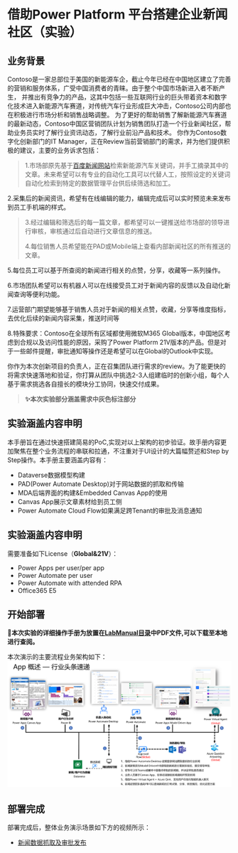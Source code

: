 # 借助Power Platform 平台搭建企业新闻社区（实验）

## 业务背景

Contoso是一家总部位于美国的新能源车企，截止今年已经在中国地区建立了完善的营销和服务体系，广受中国消费者的青睐。由于整个中国市场新进入者不断产生， 并推出有竞争力的产品，这其中包括一些互联网行业的巨头带着资本和数字化技术进入新能源汽车赛道，对传统汽车行业形成巨大冲击，Contoso公司内部也在积极进行市场分析和销售战略调整。
为了更好的帮助销售了解新能源汽车赛道的最新动态，Contoso中国区营销团队计划为销售团队打造一个行业新闻社区，帮助业务员实时了解行业资讯动态，了解行业前沿产品和技术。
你作为Contoso数字化创新部门的IT Manager，正在Review当前营销部门的需求，并为他们提供积极的建议，主要的业务诉求包括：

 >1.市场部原先基于[百度新闻网站](https://news.baidu.com)检索新能源汽车关键词，并手工摘录其中的文章。未来希望可以有专业的自动化工具可以代替人工，按照设定的关键词自动化检索到特定的数据管理平台供后续筛选和加工。

2.采集后的新闻资讯，希望有在线编辑的能力，编辑完成后可以实时预览未来发布到员工手机端的样式。
  
> 3.经过编辑和筛选后的每一篇文章，都希望可以一键推送给市场部的领导进行审核，审核通过后自动进行文章信息的推送。
>
> 4.每位销售人员希望能在PAD或Mobile端上查看内部新闻社区的所有推送的文章。

5.每位员工可以基于所查阅的新闻进行相关的点赞，分享，收藏等一系列操作。

6.市场团队希望可以有机器人可以在线接受员工对于新闻内容的反馈以及自动化新闻查询等便利功能。

7.运营部门期望能够基于销售人员对于新闻的相关点赞，收藏，分享等维度指标，去优化后续的新闻内容采集，推送时间等

8.特殊要求：Contoso在全球所有区域都使用微软M365 Global版本，中国地区考虑到合规以及访问性能的原因，采购了Power Platform 21V版本的产品。但是对于一些邮件提醒，审批通知等操作还是希望可以在Global的Outlook中实现。

你作为本次创新项目的负责人，正在召集团队进行需求的review。为了能更快的将需求快速落地和验证，你打算从团队中挑选2-3人组建临时的创新小组，每个人基于需求挑选各自擅长的模块分工协同，快速交付成果。

>**✨本次实验部分涵盖需求中灰色标注部分**

## 实验涵盖内容申明

本手册旨在通过快速搭建简易的PoC,实现对以上架构的初步验证。故手册内容更加聚焦在整个业务流程的串联和拉通，不注重对于UI设计的大篇幅赘述和Step by Step操作。本手册主要涵盖内容有：

- Dataverse数据模型构建
- PAD(Power Automate Desktop)对于网站数据的抓取和传输
- MDA后端界面的构建&Embedded Canvas App的使用
- Canvas App展示文章素材给到员工侧
- Power Automate Cloud Flow如果满足跨Tenant的审批及消息通知

## 实验涵盖内容申明

需要准备如下License（**Global&21V**）：

- Power Apps per user/per app
- Power Automate per user
- Power Automate with attended RPA
- Office365 E5

## 开始部署

**🥰本次实验的详细操作手册为放置在[LabManual目录](https://github.com/charlielv926/Biz-App-TechSolution/tree/main/Build%20News%20Community%20with%20Power%20Platform/LabManual)中PDF文件,可以下载至本地进行查阅。**

本次演示的主要流程业务架构如下：
![News Architecture](./Images/news_community.png)

## 部署完成

部署完成后，整体业务演示场景如下方的视频所示：

- [新闻数据抓取及审批发布](https://blobstoragecharlie.blob.core.chinacloudapi.cn/image/new)
